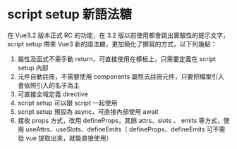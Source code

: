# script setup 新語法糖

在 Vue3.2 版本正式 RC 的功能，在 3.2 版以前使用都會跳出實驗性的提示文字，script setup 帶來 Vue3 新的語法糖，更加簡化了撰寫的方式，以下列幾點：

1.  屬性及函式不需手動 return，可直接使用在模板上，只需要定義在 script setup 內部
2.  元件自動註冊，不需要使用 components 屬性去註冊元件，只要把檔案引入會依照引入的名子為主
3.  可直接全域定義 directive
4.  script setup 可以跟 script 一起使用
5.  script setup 預設為 async，可直接內部使用 await
6.  接收 props 方式，改用 defineProps，其餘 attrs、slots 、 emits 等方式，使用 useAttrs、useSlots、defineEmits（ defineProps、defineEmits 可不需從 vue 提取出來，就能直接使用）
